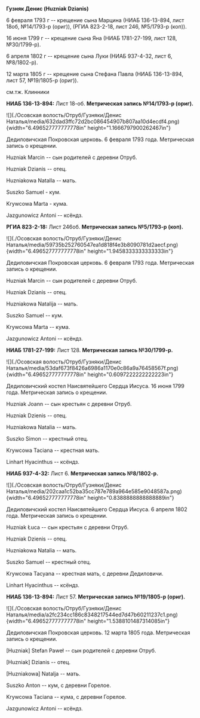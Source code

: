 **Гузняк Денис (Huzniak Dzianis)**

6 февраля 1793 г -- крещение сына Марцина (НИАБ 136-13-894, лист 18об,
№14/1793-р (ориг)), (РГИА 823-2-18, лист 246, №5/1793-р (коп)).

16 июня 1799 г -- крещение сына Яна (НИАБ 1781-27-199, лист 128,
№30/1799-р).

6 апреля 1802 г -- крещение сына Луки (НИАБ 937-4-32, лист 6,
№8/1802-р).

12 марта 1805 г -- крещение сына Стефана Павла (НИАБ 136-13-894, лист
57, №19/1805-р (ориг)).

см.тж. Клинники

**НИАБ 136-13-894:** Лист 18-об. **Метрическая запись №14/1793-р
(ориг).**

![](./Осовская волость/Отруб/Гузняки/Денис Наталья/media/632dad3ffc72d2bc086454907b807aa10d4ecdf4.png){width="6.496527777777778in"
height="1.1666797900262467in"}

Дедиловичская Покровская церковь. 6 февраля 1793 года. Метрическая
запись о крещении.

Huzniak Marcin -- сын родителей с деревни Отруб.

Huzniak Dzianis -- отец.

Huzniakowa Natalla -- мать.

Suszko Samuel - кум.

Krywcowa Marta - кума.

Jazgunowicz Antoni -- ксёндз.

**РГИА 823-2-18:** Лист 246об. **Метрическая запись №5/1793-р (коп).**

![](./Осовская волость/Отруб/Гузняки/Денис Наталья/media/59735b252760547ea1d818f4e3b8090781d2aecf.png){width="6.496527777777778in"
height="1.9458333333333333in"}

Дедиловичская Покровская церковь. 6 февраля 1793 года. Метрическая
запись о крещении.

Huzniak Marcin -- сын родителей с деревни Отруб.

Huzniak Dzianis -- отец.

Huzniakowa Natalija -- мать.

Suszko Samuel -- кум.

Krywcowa Marta -- кума.

Jazgunowicz Antoni -- ксёндз.

**НИАБ 1781-27-199:** Лист 128. **Метрическая запись №30/1799-р.**

![](./Осовская волость/Отруб/Гузняки/Денис Наталья/media/53daf673f8426a6986a1170e0c86a9a76458567f.png){width="6.496527777777778in"
height="0.6097222222222223in"}

Дедиловичский костел Наисвятейшего Сердца Иисуса. 16 июня 1799 года.
Метрическая запись о крещении.

Huzniak Joann -- сын крестьян с деревни Отруб.

Huzniak Dzienis -- отец.

Huzniakowa Natalia -- мать.

Suszko Simon -- крестный отец.

Krywcowa Taciana -- крестная мать.

Linhart Hyacinthus -- ксёндз.

**НИАБ 937-4-32:** Лист 6. **Метрическая запись №8/1802-р.**

![](./Осовская волость/Отруб/Гузняки/Денис Наталья/media/202caa1c52ba35cc787e789a964e585e9048587a.png){width="6.496527777777778in"
height="0.8388888888888889in"}

Дедиловичский костел Наисвятейшего Сердца Иисуса. 6 апреля 1802 года.
Метрическая запись о крещении.

Huzniak Łuca -- сын крестьян с деревни Отруб.

Huzniak Dzienis -- отец.

Huzniakowa Natalia -- мать.

Suszko Samuel -- крестный отец.

Krywcowa Tacyana -- крестная мать, с деревни Дедиловичи.

Linhart Hyacinthus -- ксёндз.

**НИАБ 136-13-894:** Лист 57. **Метрическая запись №19/1805-р (ориг).**

![](./Осовская волость/Отруб/Гузняки/Денис Наталья/media/a2fc234cc186c8348217544ed7d47b60211237c1.png){width="6.496527777777778in"
height="1.5388101487314085in"}

Дедиловичская Покровская церковь. 12 марта 1805 года. Метрическая запись
о крещении.

\[Huzniak\] Stefan Paweł -- сын родителей с деревни Отруб.

\[Huzniak\] Dzianis -- отец.

\[Huzniakowa\] Natalja -- мать.

Suszko Anton -- кум, с деревни Горелое.

Krywcowa Taciana -- кума, с деревни Горелое.

Jazgunowicz Antoni -- ксёндз.
